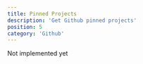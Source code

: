```yaml
---
title: Pinned Projects
description: 'Get Github pinned projects'
position: 5
category: 'Github'
---
```


Not implemented yet

